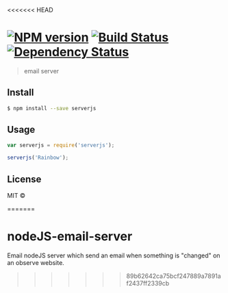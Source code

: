<<<<<<< HEAD
#  [![NPM version][npm-image]][npm-url] [![Build Status][travis-image]][travis-url] [![Dependency Status][daviddm-image]][daviddm-url]

> email server


## Install

```sh
$ npm install --save serverjs
```


## Usage

```js
var serverjs = require('serverjs');

serverjs('Rainbow');
```


## License

MIT © []()


[npm-image]: https://badge.fury.io/js/serverjs.svg
[npm-url]: https://npmjs.org/package/serverjs
[travis-image]: https://travis-ci.org//serverjs.svg?branch=master
[travis-url]: https://travis-ci.org//serverjs
[daviddm-image]: https://david-dm.org//serverjs.svg?theme=shields.io
[daviddm-url]: https://david-dm.org//serverjs
=======
# nodeJS-email-server
Email nodeJS server which send an email when something is "changed" on an observe website.
>>>>>>> 89b62642ca75bcf247889a7891af2437ff2339cb
